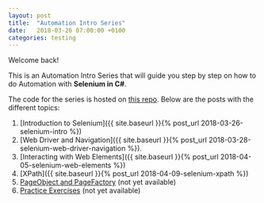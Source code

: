 ```yaml
---
layout: post
title:  "Automation Intro Series"
date:   2018-03-26 07:00:00 +0100
categories: testing
---
```

Welcome back!

This is an Automation Intro Series that will guide you step by step on how to do Automation with **Selenium in C#**. 

<!--more-->

The code for the series is hosted on [this repo](https://github.com/nereolopez/selenium-intro). Below are the posts with the different topics:

1. [Introduction to Selenium]({{ site.baseurl }}{% post_url 2018-03-26-selenium-intro %})
2. [Web Driver and Navigation]({{ site.baseurl }}{% post_url 2018-03-28-selenium-web-driver-navigation %}).
3. [Interacting with Web Elements]({{ site.baseurl }}{% post_url 2018-04-05-selenium-web-elements %}) 
4. [XPath]({{ site.baseurl }}{% post_url 2018-04-09-selenium-xpath %})
5. [PageObject and PageFactory]() (not yet available)
6. [Practice Exercises]() (not yet available)